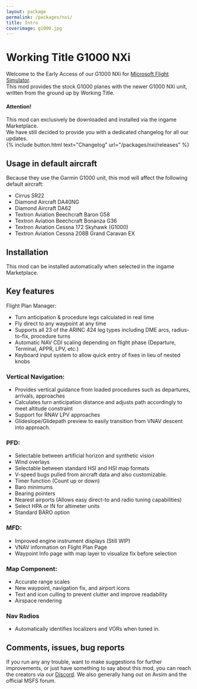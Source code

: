 ```yaml
---
layout: package
permalink: /packages/nxi/
title: Intro
coverimage: g1000.jpg
---
```


# Working Title G1000 NXi
Welcome to the Early Access of our G1000 NXi for [Microsoft Flight Simulator](https://flightsimulator.com).<br>
This mod provides the stock G1000 planes with the newer G1000 NXi unit, written from the ground up by Working Title.
<div class="alert alert-info">
    <h4>Attention!</h4>
    This mod can exclusively be downloaded and installed via the ingame Marketplace.<br>
    We have still decided to provide you with a dedicated changelog for all our updates.
</div>
{% include button.html text="Changelog" url="/packages/nxi/releases" %}

## Usage in default aircraft
Because they use the Garmin G1000 unit, this mod will affect the following default aircraft:
- Cirrus SR22
- Diamond Aircraft DA40NG
- Diamond Aircraft DA62
- Textron Aviation Beechcraft Baron G58
- Textron Aviation Beechcraft Bonanza G36
- Textron Aviation Cessna 172 Skyhawk (G1000)
- Textron Aviation Cessna 208B Grand Caravan EX

## Installation
This mod can be installed automatically when selected in the ingame Marketplace.

## Key features
Flight Plan Manager:
- Turn anticipation & procedure legs calculated in real time
- Fly direct to any waypoint at any time
- Supports all 23 of the ARINC 424 leg types including DME arcs, radius-to-fix, procedure turns
- Automatic NAV CDI scaling depending on flight phase (Departure, Terminal, APPR, LPV, etc.) 
- Keyboard input system to allow quick entry of fixes in lieu of nested knobs 
 

### Vertical Navigation:
- Provides vertical guidance from loaded procedures such as departures, arrivals, approaches  
- Calculates turn anticipation distance and adjusts path accordingly to meet altitude constraint 
- Support for RNAV LPV approaches 
- Glideslope/Glidepath preview to easily transition from VNAV descent into approach.  


### PFD:
- Selectable between artificial horizon and synthetic vision
- Wind overlays
- Selectable between standard HSI and HSI map formats
- V-speed bugs pulled from aircraft data and also customizable.
- Timer function (Count up or down)
- Baro minimums
- Bearing pointers
- Nearest airports (Allows easy direct-to and radio tuning capabilities)
- Select HPA or IN for altimeter units
- Standard BARO option  


### MFD:
- Improved engine instrument displays (Still WIP)
- VNAV information on Flight Plan Page
- Waypoint Info page with map layer to visualize fix before selection 

 
### Map Component:
- Accurate range scales
- New waypoint, navigation fix, and airport icons
- Text and icon culling to prevent clutter and improve readability
- Airspace rendering

### Nav Radios
- Automatically identifies localizers and VORs when tuned in. 

<!-- 
## What's next?
... -->


## Comments, issues, bug reports
If you run any any trouble, want to make suggestions for further improvements, or just have something to say about this mod, you can reach the creators via our [Discord](https://discord.com/invite/Fa6w2xK). We also generally hang out on Avsim and the official MSFS forum.